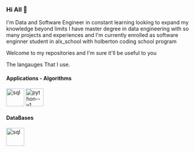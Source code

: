 ### Hi All 👋




I'm Data and Software Engineer in constant learning looking to expand my knowledge beyond limits I have master degree in data engineering with so many projects and experiences and  I'm currently enrolled as software enginner student in alx_school with holberton coding school program

Welcome to my repositories and I'm sure it'll be useful to you

The langauges That I use.

#### Applications - Algorithms

<img width="48" height="48" src="https://upload.wikimedia.org/wikipedia/commons/1/18/C_Programming_Language.svg" alt="sql"/> <img width="48" height="48" src="https://img.icons8.com/color/48/python--v1.png" alt="python--v1"/> 

#### DataBases

<img width="48" height="48" src="https://cdn.iconscout.com/icon/premium/png-512-thumb/sql-server-5410224-4543401.png?f=webp&w=256" alt="sql"/>



